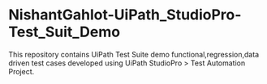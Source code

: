 # NishantGahlot-UiPath_StudioPro-Test_Suit_Demo
This repository contains UiPath Test Suite demo functional,regression,data driven test cases developed using UiPath StudioPro > Test Automation Project.

